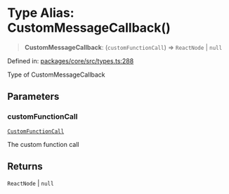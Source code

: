 # Type Alias: CustomMessageCallback()

> **CustomMessageCallback**: (`customFunctionCall`) => `ReactNode` \| `null`

Defined in: [packages/core/src/types.ts:288](https://github.com/GeoDaCenter/openassistant/blob/522ecb744b2b3ea1ecebec02c21c19736abe51ae/packages/core/src/types.ts#L288)

Type of CustomMessageCallback

## Parameters

### customFunctionCall

[`CustomFunctionCall`](CustomFunctionCall.md)

The custom function call

## Returns

`ReactNode` \| `null`
